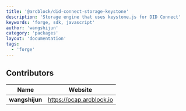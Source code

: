 ```yaml
---
title: '@arcblock/did-connect-storage-keystone'
description: 'Storage engine that uses keystone.js for DID Connect'
keywords: 'forge, sdk, javascript'
author: 'wangshijun'
category: 'packages'
layout: 'documentation'
tags:
  - 'forge'
---
```



## Contributors

| Name           | Website                    |
| -------------- | -------------------------- |
| **wangshijun** | <https://ocap.arcblock.io> |
